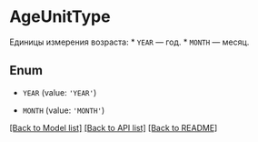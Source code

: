 # AgeUnitType

Единицы измерения возраста:  * `YEAR` — год. * `MONTH` — месяц. 

## Enum

* `YEAR` (value: `'YEAR'`)

* `MONTH` (value: `'MONTH'`)

[[Back to Model list]](../README.md#documentation-for-models) [[Back to API list]](../README.md#documentation-for-api-endpoints) [[Back to README]](../README.md)



